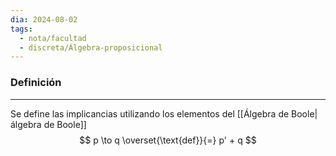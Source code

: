 ```yaml
---
dia: 2024-08-02
tags:
  - nota/facultad
  - discreta/Álgebra-proposicional
---
```

### Definición
---
Se define las implicancias utilizando los elementos del [[Álgebra de Boole|álgebra de Boole]] $$ p \to q \overset{\text{def}}{=} p' + q $$
